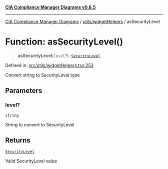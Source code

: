 [**CIA Compliance Manager Diagrams v0.8.5**](../../../README.md)

***

[CIA Compliance Manager Diagrams](../../../modules.md) / [utils/widgetHelpers](../README.md) / asSecurityLevel

# Function: asSecurityLevel()

> **asSecurityLevel**(`level`?): [`SecurityLevel`](../../../types/cia/type-aliases/SecurityLevel.md)

Defined in: [src/utils/widgetHelpers.tsx:253](https://github.com/Hack23/cia-compliance-manager/blob/eca22610f41e5f6b6c0cece88769b1ffbe9db4bd/src/utils/widgetHelpers.tsx#L253)

Convert string to SecurityLevel type

## Parameters

### level?

`string`

String to convert to SecurityLevel

## Returns

[`SecurityLevel`](../../../types/cia/type-aliases/SecurityLevel.md)

Valid SecurityLevel value
